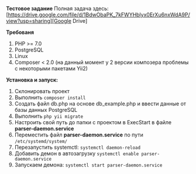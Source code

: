 **Тестовое задание**
Полная задача здесь: [https://drive.google.com/file/d/1BdwObaPK_7kFWYHblyx0ErXu6nxWdA9P/view?usp=sharing][Google Drive]

[Google Drive]: https://drive.google.com/file/d/1BdwObaPK_7kFWYHblyx0ErXu6nxWdA9P/view?usp=sharing

**Требованя**
1. PHP >= 7.0
2. PostgreSQL
3. Linux
4. Composer < 2.0 (на данный момент у 2 версии композера проблемы с некоторыми пакетами Yii2)

****Установка и запуск:****
1. Склонировать проект
2. Выполнить `composer install`
3. Создать файл db.php на основе db_example.php и ввести данные от базы данных PostgreSQL
4. Выполнить `php yii migrate`
5. Настроить свой путь до папки с проектом в ExecStart в файле **parser-daemon.service**
6. Переместить файл **parser-daemon.service** по пути `/etc/systemd/system/`
7. Перезапустить systemctl: `systemctl daemon-reload`
8. Добавить демон в автозагрузку `systemctl enable parser-daemon.service`
9. Запускаем демона: `systemctl start parser-daemon.service`

